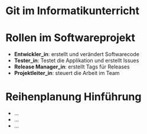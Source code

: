 # Git im Informatikunterricht


# Rollen im Softwareprojekt
- **Entwickler_in**: erstellt und verändert Softwarecode
- **Tester_in**: Testet die Applikation und erstellt Issues
- **Release Manager_in**: erstellt Tags für Releases
- **Projektleiter_in**: steuert die Arbeit im Team


# Reihenplanung Hinführung
- ...
- ...
- ...


